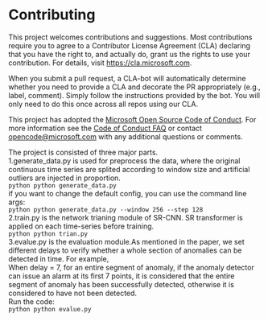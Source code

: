 
# Contributing

This project welcomes contributions and suggestions.  Most contributions require you to agree to a
Contributor License Agreement (CLA) declaring that you have the right to, and actually do, grant us
the rights to use your contribution. For details, visit https://cla.microsoft.com.

When you submit a pull request, a CLA-bot will automatically determine whether you need to provide
a CLA and decorate the PR appropriately (e.g., label, comment). Simply follow the instructions
provided by the bot. You will only need to do this once across all repos using our CLA.

This project has adopted the [Microsoft Open Source Code of Conduct](https://opensource.microsoft.com/codeofconduct/).
For more information see the [Code of Conduct FAQ](https://opensource.microsoft.com/codeofconduct/faq/) or
contact [opencode@microsoft.com](mailto:opencode@microsoft.com) with any additional questions or comments.

The project is consisted of three major parts.<br> 
1.generate_data.py is used for preprocess the data, where the original continuous time series are splited according to window size and  artificial outliers are injected in proportion. <br> 
`python
python generate_data.py 
`<br> 
if you want to change the default config, you can use the command line args:<br>
`python
python generate_data.py --window 256 --step 128
`<br> 
2.train.py is the network trianing module of SR-CNN. SR transformer is applied on each time-series before training.<br> 
`python
python trian.py
`<br> 
3.evalue.py is the evaluation module.As mentioned in the paper, we set different delays to verify whether a whole section of anomalies can be detected in time. For example,  
When delay = 7, for an entire segment of anomaly, if the anomaly detector can issue an alarm at its first 7 points, it is considered that the entire segment of anomaly has been successfully detected, otherwise it is considered to have not been detected.<br> 
Run the code:<br>
`python
python evalue.py
`<br> 
